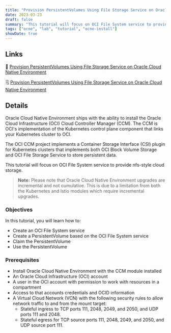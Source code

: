 ```yaml
---
title: "Provision PersistentVolumes Using File Storage Service on Oracle Cloud Native Environment"
date: 2023-03-23
draft: false
summary: "This tutorial will focus on OCI File System service to provide nfs-style cloud storage."
tags: ["ocne", "lab", "tutorial", "ocne-install"]
showDate: true
---
```


## Links

:crescent_moon: [Provision PersistentVolumes Using File Storage Service on Oracle Cloud Native Environment](https://luna.oracle.com/lab/5d95fdca-c690-4ebf-8ac0-315ac095ac59)

:spiral_notepad: [Provision PersistentVolumes Using File Storage Service on Oracle Cloud Native Environment](https://docs.oracle.com/en/learn/ocne-pv-fss)

## Details

Oracle Cloud Native Environment ships with the ability to install the Oracle Cloud Infrastructure (OCI) Cloud Controller Manager (CCM). The CCM is OCI's implementation of the Kubernetes control plane component that links your Kubernetes cluster to OCI.

The OCI CCM project implements a Container Storage Interface (CSI) plugin for Kubernetes clusters that implements both OCI Block Volume Storage and OCI File Storage Service to store persistent data.

This tutorial will focus on OCI File System service to provide nfs-style cloud storage.

> **Note:** Please note that Oracle Cloud Native Environment upgrades are incremental and not cumulative.  This is due to a limitation from both the Kubernetes and Istio modules which require incremental upgrades.

### Objectives

In this tutorial, you will learn how to:

- Create an OCI File System service
- Create a PersistentVolume based on the OCI File System service
- Claim the PersistentVolume
- Use the PersistentVolume

### Prerequisites

- Install Oracle Cloud Native Environment with the CCM module installed
- An Oracle Cloud Infrastructure (OCI) account
- A user in the OCI account with permission to work with resources in a compartment
- Access to that accounts credentials and OCID information
- A Virtual Cloud Network (VCN) with the following security rules to allow network traffic to and from the mount target:
  - Stateful ingress to TCP ports 111, 2048, 2049, and 2050, and UDP ports 111 and 2048.
  - Stateful egress for TCP source ports 111, 2048, 2049, and 2050, and UDP source port 111.
